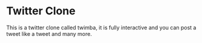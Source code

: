 # Twitter Clone
 This is a twitter clone called twimba, it is fully interactive and you can post a tweet  like a tweet and many more.
